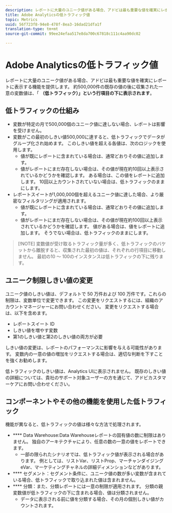 ```yaml
---
description: レポートに大量のユニーク値がある場合、アドビは最も重要な値を確実にレポートに表示する機能を提供します。
title: Adobe Analyticsの低トラフィック値
topic: Metrics
uuid: 56f723f8-94e8-478f-8ea3-16dad21dfa1f
translation-type: tm+mt
source-git-commit: 99ee24efaa517e8da700c67818c111c4aa90dc02

---
```



# Adobe Analyticsの低トラフィック値

レポートに大量のユニーク値がある場合、アドビは最も重要な値を確実にレポートに表示する機能を提供します。 約500,000件の既存の値の後に収集された一意の変数値は、「 **（低トラフィック）」という行項目の下に表示されます**。

## 低トラフィックの仕組み

* 変数が特定の月で500,000個のユニーク値に達しない場合、レポートは影響を受けません。
* 変数がこの最初のしきい値500,000に達すると、低トラフィックでデータがグループ化され始めます。 このしきい値を超える各値は、次のロジックを使用します。
   * 値が既にレポートに含まれている場合は、通常どおりその値に追加します。
   * 値がレポートにまだ存在しない場合は、その値が現在約10回以上表示されているかどうかを確認します。 ある場合は、この値をレポートに追加します。 10回以上カウントされていない場合は、低トラフィックのままにします。
* レポートスイートが1,000,000個を超えるユニーク値に達した場合、より厳密なフィルタリングが適用されます。
   * 値が既にレポートに含まれている場合は、通常どおりその値に追加します。
   * 値がレポートにまだ存在しない場合は、その値が現在約100回以上表示されているかどうかを確認します。 値がある場合は、値をレポートに追加します。 そうでない場合は、低トラフィックのままにします。

> [!NOTE] 変数値が受け取るトラフィック量が多く、低トラフィックのバケットから離脱すると、収集された最初の値は、それぞれの行項目に移動しません。 最初の10 ～ 100のインスタンスは低トラフィックの下に残ります。

## ユニーク制限しきい値の変更

ユニーク値のしきい値は、デフォルトで 50 万件および 100 万件です。これらの制限は、変数単位で変更できます。 この変更をリクエストするには、組織のアカウントマネージャーにお問い合わせください。 変更をリクエストする場合は、以下を含めます。

* レポートスイート ID
* しきい値を増やす変数
* 第1のしきい値と第2のしきい値の両方が必要

しきい値の変更は、レポートのパフォーマンスに影響を与える可能性があります。 変数内の一意の値の増加をリクエストする場合は、適切な判断を下すことを強くお勧めします。

低トラフィックのしきい値は、Analytics UIに表示されません。 既存のしきい値の詳細については、貴社のサポート対象ユーザーの方を通じて、アドビカスタマーケアにお問い合わせください。

## コンポーネントやその他の機能を使用した低トラフィック

機能が異なると、低トラフィックの値は様々な方法で処理されます。

* **** Data Warehouse:Data Warehouseレポートの固有値の数に制限はありません。 独自のアーキテクチャにより、任意の数の一意の値をレポートできます。
   * 一部の限られたシナリオでは、低トラフィック値が表示される場合があります。 例としては、リストVar、リストProp、マーチャンダイジングeVar、マーケティングチャネルの詳細ディメンションなどがあります。
* **** セグメント：セグメント条件に、ユニーク値の数が多い変数が含まれている場合、低トラフィックで取り込まれた値は含まれません。
* **** 分類：また、分類レポートには一意の制限が適用されます。 分類の親変数値が低トラフィックの下に含まれる場合、値は分類されません。
   * データに表示される前に値を分類する場合、その月の個別しきい値がカウントされます。
